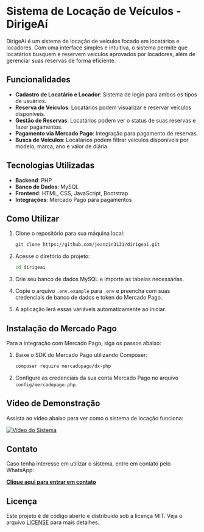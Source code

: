 # Sistema de Locação de Veículos - DirigeAí

DirigeAí é um sistema de locação de veículos focado em locatários e locadores. Com uma interface simples e intuitiva, o sistema permite que locatários busquem e reservem veículos aprovados por locadores, além de gerenciar suas reservas de forma eficiente.

## Funcionalidades

- **Cadastro de Locatário e Locador**: Sistema de login para ambos os tipos de usuários.
- **Reserva de Veículos**: Locatários podem visualizar e reservar veículos disponíveis.
- **Gestão de Reservas**: Locatários podem ver o status de suas reservas e fazer pagamentos.
- **Pagamento via Mercado Pago**: Integração para pagamento de reservas.
- **Busca de Veículos**: Locatários podem filtrar veículos disponíveis por modelo, marca, ano e valor de diária.

## Tecnologias Utilizadas

- **Backend**: PHP
- **Banco de Dados**: MySQL
- **Frontend**: HTML, CSS, JavaScript, Bootstrap
- **Integrações**: Mercado Pago para pagamentos

## Como Utilizar

1. Clone o repositório para sua máquina local:

    ```bash
    git clone https://github.com/jeanzin3131/dirigeai.git
    ```

2. Acesse o diretório do projeto:

    ```bash
    cd dirigeai
    ```

3. Crie seu banco de dados MySQL e importe as tabelas necessárias.
4. Copie o arquivo `.env.example` para `.env` e preencha com suas credenciais de banco de dados e token do Mercado Pago.
5. A aplicação lerá essas variáveis automaticamente ao iniciar.

## Instalação do Mercado Pago

Para a integração com Mercado Pago, siga os passos abaixo:

1. Baixe o SDK do Mercado Pago utilizando Composer:

    ```bash
    composer require mercadopago/dx-php
    ```

2. Configure as credenciais da sua conta Mercado Pago no arquivo `config/mercadopago.php`.

## Vídeo de Demonstração

Assista ao vídeo abaixo para ver como o sistema de locação funciona:

[![Vídeo do Sistema](https://img.youtube.com/vi/dbafjztDPMA/maxresdefault.jpg)](https://youtube.com/shorts/dbafjztDPMA?feature=share)

## Contato

Caso tenha interesse em utilizar o sistema, entre em contato pelo WhatsApp:

[**Clique aqui para entrar em contato**](https://wa.me/5513981628930)

## Licença

Este projeto é de código aberto e distribuído sob a licença MIT. Veja o arquivo [LICENSE](LICENSE) para mais detalhes.
